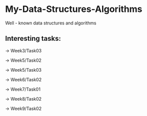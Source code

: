 # My-Data-Structures-Algorithms

Well - known data structures and algorithms

## Interesting tasks: 

-> Week3/Task03

-> Week5/Task02

-> Week5/Task03

-> Week6/Task02

-> Week7/Task01

-> Week8/Task02

-> Week9/Task02

